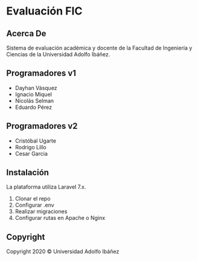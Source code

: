 # Evaluación FIC

## Acerca De

Sistema de evaluación académica y docente de la Facultad de Ingeniería y Ciencias de la Universidad Adolfo Ibáñez.

## Programadores v1

- Dayhan Vásquez
- Ignacio Miquel
- Nicolás Selman
- Eduardo Pérez

## Programadores v2
- Cristóbal Ugarte
- Rodrigo Lillo
- Cesar Garcia

## Instalación

La plataforma utiliza Laravel 7.x.

1. Clonar el repo
2. Configurar .env
3. Realizar migraciones
4. Configurar rutas en Apache o Nginx

## Copyright

Copyright 2020 © Universidad Adolfo Ibáñez

